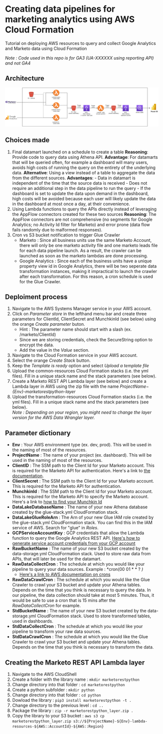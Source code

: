 # Creating data pipelines for marketing analytics using AWS Cloud Formation
Tutorial on deploying AWS resources to query and collect Google Analytics and Marketo data using Cloud Formation

*Note : Code used in this repo is for GA3 (UA-XXXXXX using reporting API) and not GA4*

## Architecture
![alt text](Archi.drawio.png)

## Choices made
1. Final datamart launched on a schedule to create a table
    **Reasoning**: Provide code to query data using Athena API.
    **Advantage**: For datamarts that will be queried often, for example a dashboard will many users, avoids high costs of running the query on the entirety of the underlying data.
    **Alternative**: Using a view instead of a table to aggregate the data from the different sources.
        **Advantages**:
            - Data in datamart is independent of the time that the source data is received
            - Does not require an additional step in the data pipeline to run the query
            - If the dashboard is set to update the data upon demand in the dashboard, high costs will be avoided because each user will likely update the data in the dashboard at most once a day, at their convenience.
2. Using Lambda functions to query the APIs directly instead of leveraging the AppFlow connectors created for these two sources
    **Reasoning**: The AppFlow connectors are not comprehensive (no segments for Google Analytics; no Activity Id filter for Marketo) and error prone (data flow fails randomly due to malformed responses).
3. Cron vs S3 bucket notification to trigger Glue Crawler
    - Marketo : Since all business units use the same Marketo Account, there will only be one marketo activity file and one marketo leads file for each data pipeline launch. As a result, the crawler can be launched as soon as the marketo lambdas are done processing.
    - Google Analytics : Since each of the business units have a unique property view id in Google Analytics, there will be two seperate data transformation instances, making it impractical to launch the crawler after each transformation. For this reason, a cron schedule is used for the Glue Crawler.


## Deploiment process
1. Navigate to the AWS Systems Manager service in your AWS account.
2. Click on *Parameter store* in the lefthand menu bar and create three parameters for ClientId, ClientSecret and MunchkinId (see below) using the orange *Create parameter* buton.
    - Hint : The parameter name should start with a slash (ex. /marketo/ClientId)
    - Since we are storing credentials, check the SecureString option to encrypt the data.
    - Add the value in the *Value* section.
3. Navigate to the Cloud Formation service in your AWS account.
4. Select the orange *Create Stack* button.
5. Keep the *Template is ready* option and select *Upload a template file*
6. Upload the common-resources Cloud Formation stacks (i.e. the yml files). Fill in a unique stack name and the stack parameters (see below).
7. Create a Marketo REST API Lambda layer (see below) and create a Lambda layer in AWS using the zip file with the name *${ProjectName}-${Env}-marketorestpython-layer*
8. Upload the transformation-resources Cloud Formation stacks (i.e. the yml files). Fill in a unique stack name and the stack parameters (see below).  
    *Note : Depending on your region, you might need to change the layer version for the AWS Data Wrangler layer.*


## Parameter dictionary
- **Env** : Your AWS environment type (ex. dev, prod). This will be used in the naming of most of the resources.
- **ProjectName** : The name of your project (ex. dashboard). This will be used in the naming of most of the resources.
- **ClientID** : The SSM path to the Client Id for your Marketo account. This is required for the Marketo API for authentication. Here's a link to [the documentation](https://developers.marketo.com/rest-api/authentication/#:~:text=The%20Client%20ID%20and%20Client,in%20the%20REST%20API%20section.&text=access_token%20%E2%80%93%20The%20token%20that%20you,authenticate%20with%20the%20target%20instance.).
- **ClientSecret** : The SSM path to the Client Id for your Marketo account. This is required for the Marketo API for authentication.
- **MunchkinId** : The SSM path to the Client Id for your Marketo account. This is required for the Marketo API to specify the Marketo account. Here's a link to [how to find your Munchkin Id](https://nation.marketo.com/t5/knowledgebase/how-to-find-your-munchkin-id-for-a-marketo-instance/ta-p/248432)
- **DataLakeDatabaseName** : The name of your new Athena database created by the glue-stack.yml CloudFormation stack.
- **DataLakeGlueRoleArn** : The Arn of your new Glue IAM role created by the glue-stack.yml CloudFormation stack. You can find this in the IAM service of AWS. Search for "glue" in *Roles*.
- **GCPServiceAccountKey** : GCP credentials that allow the Lambda function to query the Google Analytics REST API. [Here's how to generate service account credentials from your GCP account](https://developers.google.com/identity/protocols/oauth2/service-account)
- **RawBucketName** : The name of your new S3 bucket created by the data-storage.yml CloudFormation stack. Used to store raw data from APIs, that will later be used for the datamart.
- **RawDataCollectCron** : The schedule at which you would like your pipeline to query your data sources. Example : *cron(00 01 * * ? *)*
    - [Here's a link to AWS documentation on crons](https://docs.aws.amazon.com/fr_fr/lambda/latest/dg/services-cloudwatchevents-expressions.html)
- **RawDataCrawlCron** : The schedule at which you would like the Glue Crawler to crawl your S3 bucket and update your Athena tables. Depends on the time that you think is necessary to query the data. In our pipeline, the data collection should take at most 5 minutes. Thus, it would be safe to use a cron that is 15 mins after the *RawDataCollectCron* for example.
- **StdBucketName** : The name of your new S3 bucket created by the data-storage.yml CloudFormation stack. Used to store transformed tables, used in dashboards.
- **StdDataCollectCron** : The schedule at which you would like your pipeline to transform your raw data sources.
- **StdDataCrawlCron** : The schedule at which you would like the Glue Crawler to crawl your S3 bucket and update your Athena tables. Depends on the time that you think is necessary to transform the data.


## Creating the Marketo REST API Lambda layer
1. Navigate to the AWS CloudShell
2. Create a folder with the library name : `mkdir marketorestpython`
3. Change directory into that folder : `cd marketorestpython`
4. Create a python subfolder : `mkdir python`
5. Change directory into that folder : `cd python`
6. Dowload the library : `pip3 install marketorestpython -t .`
7. Change directory to the previous level : `cd ..`
8. Package the library : `zip -r marketorestpython_layer.zip .`
9. Copy the library to your S3 bucket : `aws s3 cp marketorestpython_layer.zip s3://${ProjectName}-${Env}-lambda-resources-${AWS::AccountId}-${AWS::Region}`

